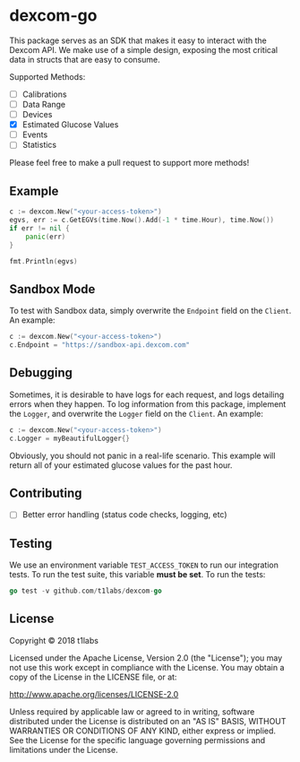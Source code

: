 # dexcom-go
This package serves as an SDK that makes it easy to interact with the Dexcom API. We make use of a simple design,
exposing the most critical data in structs that are easy to consume.

Supported Methods:
- [ ] Calibrations
- [ ] Data Range
- [ ] Devices
- [x] Estimated Glucose Values
- [ ] Events
- [ ] Statistics

Please feel free to make a pull request to support more methods!

## Example
```go
c := dexcom.New("<your-access-token>")
egvs, err := c.GetEGVs(time.Now().Add(-1 * time.Hour), time.Now())
if err != nil {
	panic(err)
}

fmt.Println(egvs)
```

## Sandbox Mode
To test with Sandbox data, simply overwrite the `Endpoint` field on the `Client`. An example:
```go
c := dexcom.New("<your-access-token>")
c.Endpoint = "https://sandbox-api.dexcom.com"
```

## Debugging
Sometimes, it is desirable to have logs for each request, and logs detailing errors when they happen. To log information
from this package, implement the `Logger`, and overwrite the `Logger` field on the `Client`. An example:
```go
c := dexcom.New("<your-access-token>")
c.Logger = myBeautifulLogger{}
```

Obviously, you should not panic in a real-life scenario. This example will return all of your estimated glucose values
for the past hour.

## Contributing
- [ ] Better error handling (status code checks, logging, etc)

## Testing
We use an environment variable `TEST_ACCESS_TOKEN` to run our integration tests. To run the test suite, this variable 
**must be set**. To run the tests:
```go
go test -v github.com/t1labs/dexcom-go
```

## License

Copyright © 2018 t1labs

Licensed under the Apache License, Version 2.0 (the "License"); you may not use this work except in compliance with the License. You may obtain a copy of the License in the LICENSE file, or at:

http://www.apache.org/licenses/LICENSE-2.0

Unless required by applicable law or agreed to in writing, software distributed under the License is distributed on an "AS IS" BASIS, WITHOUT WARRANTIES OR CONDITIONS OF ANY KIND, either express or implied. See the License for the specific language governing permissions and limitations under the License.